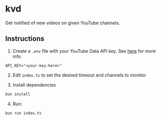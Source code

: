 # kvd

Get notified of new videos on given YouTube channels.

## Instructions

1. Create a `.env` file with your YouTube Data API key. See
[here](https://developers.google.com/youtube/v3/getting-started) for more info.
```
API_KEY="<your-key-here>"
```

2. Edit `index.ts` to set the desired timeout and channels to monitor

3. Install dependencies
```bash
bun install
```

4. Run:
```bash
bun run index.ts
```

